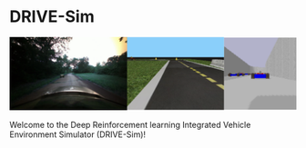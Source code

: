 # DRIVE-Sim

![VISTA, Duckietown, and Racecar-Gym](figures/drive_illustrations/drive_illustrations.002.png)

Welcome to the Deep Reinforcement learning Integrated Vehicle Environment Simulator (DRIVE-Sim)!